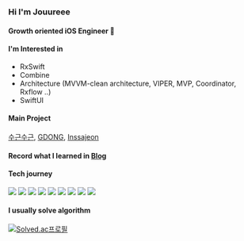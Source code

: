 ### Hi I'm Jouureee

<!--
**spqjf12345/spqjf12345** is a ✨ _special_ ✨ repository because its `README.md` (this file) appears on your GitHub profile.

Here are some ideas to get you started:

- 🔭 I’m currently working on ...
- 🌱 I’m currently learning ...
- 👯 I’m looking to collaborate on ...
- 🤔 I’m looking for help with ...
- 💬 Ask me about ...
- 📫 How to reach me: ...
- 😄 Pronouns: ...
- ⚡ Fun fact: ...
-->
<!-- [![Anurag's GitHub stats](https://github-readme-stats.vercel.app/api?username=spqjf12345&count_private=true)](https://github.com/anuraghazra/github-readme-stats) -->

#### Growth oriented iOS Engineer 🍎

#### I'm Interested in 
- RxSwift
- Combine
- Architecture (MVVM-clean architecture, VIPER, MVP, Coordinator, Rxflow ..)
- SwiftUI

#### Main Project  
[수근수근](https://github.com/wispher-sugeun/sugeun-ios), [GDONG](https://github.com/gongddong/GDONG-front), [Inssajeon](https://github.com/spqjf12345/Inssajeon-newly-coined-word)

#### Record what I learned in [Blog](https://jouureee.tistory.com)

#### Tech journey
<div align=left> 
  <img src="https://img.shields.io/badge/swift-F05138?style=for-the-badge&logo=swift&logoColor=white"> 
  <img src="https://img.shields.io/badge/c++-00599C?style=for-the-badge&logo=c%2B%2B&logoColor=white">
  <img src="https://img.shields.io/badge/python-3776AB?style=for-the-badge&logo=python&logoColor=white">
  <img src="https://img.shields.io/badge/tensorflow-FF6F00?style=for-the-badge&logo=tensorflow&logoColor=white">
  <img src="https://img.shields.io/badge/java-007396?style=for-the-badge&logo=java&logoColor=white">
  <img src="https://img.shields.io/badge/kotlin-7F52FF?style=for-the-badge&logo=kotlin&logoColor=white">
  <img src="https://img.shields.io/badge/node.js-339933?style=for-the-badge&logo=Node.js&logoColor=white">
  <img src="https://img.shields.io/badge/javascript-F7DF1E?style=for-the-badge&logo=javascript&logoColor=black">
  <img src="https://img.shields.io/badge/spring-6DB33F?style=for-the-badge&logo=spring&logoColor=white">
  <br>
  </div>

#### I usually solve algorithm    
[![Solved.ac프로필](http://mazassumnida.wtf/api/mini/generate_badge?boj=spqjf12345)](https://solved.ac/spqjf12345)


  


